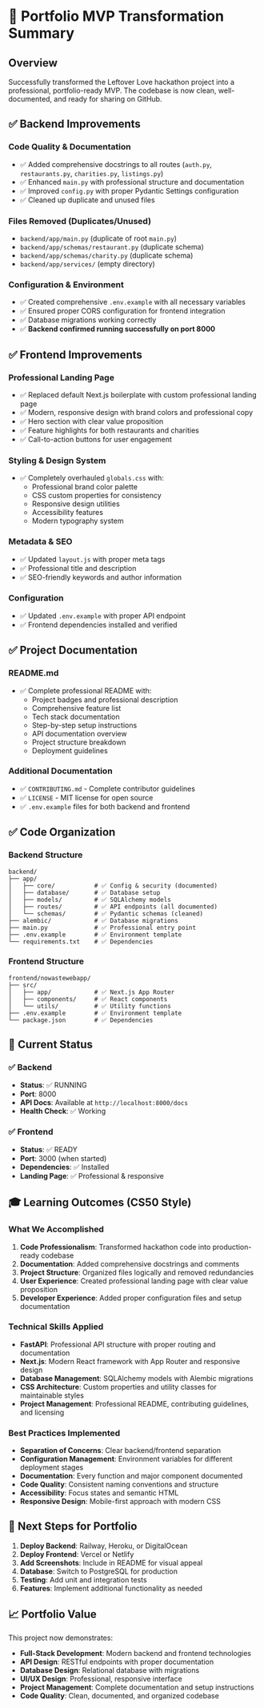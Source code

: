 # 🎯 Portfolio MVP Transformation Summary

## Overview
Successfully transformed the Leftover Love hackathon project into a professional, portfolio-ready MVP. The codebase is now clean, well-documented, and ready for sharing on GitHub.

## ✅ Backend Improvements

### Code Quality & Documentation
- ✅ Added comprehensive docstrings to all routes (`auth.py`, `restaurants.py`, `charities.py`, `listings.py`)
- ✅ Enhanced `main.py` with professional structure and documentation
- ✅ Improved `config.py` with proper Pydantic Settings configuration
- ✅ Cleaned up duplicate and unused files

### Files Removed (Duplicates/Unused)
- `backend/app/main.py` (duplicate of root `main.py`)
- `backend/app/schemas/restaurant.py` (duplicate schema)
- `backend/app/schemas/charity.py` (duplicate schema)
- `backend/app/services/` (empty directory)

### Configuration & Environment
- ✅ Created comprehensive `.env.example` with all necessary variables
- ✅ Ensured proper CORS configuration for frontend integration
- ✅ Database migrations working correctly
- ✅ **Backend confirmed running successfully on port 8000**

## ✅ Frontend Improvements

### Professional Landing Page
- ✅ Replaced default Next.js boilerplate with custom professional landing page
- ✅ Modern, responsive design with brand colors and professional copy
- ✅ Hero section with clear value proposition
- ✅ Feature highlights for both restaurants and charities
- ✅ Call-to-action buttons for user engagement

### Styling & Design System
- ✅ Completely overhauled `globals.css` with:
  - Professional brand color palette
  - CSS custom properties for consistency
  - Responsive design utilities
  - Accessibility features
  - Modern typography system

### Metadata & SEO
- ✅ Updated `layout.js` with proper meta tags
- ✅ Professional title and description
- ✅ SEO-friendly keywords and author information

### Configuration
- ✅ Updated `.env.example` with proper API endpoint
- ✅ Frontend dependencies installed and verified

## ✅ Project Documentation

### README.md
- ✅ Complete professional README with:
  - Project badges and professional description
  - Comprehensive feature list
  - Tech stack documentation
  - Step-by-step setup instructions
  - API documentation overview
  - Project structure breakdown
  - Deployment guidelines

### Additional Documentation
- ✅ `CONTRIBUTING.md` - Complete contributor guidelines
- ✅ `LICENSE` - MIT license for open source
- ✅ `.env.example` files for both backend and frontend

## ✅ Code Organization

### Backend Structure
```
backend/
├── app/
│   ├── core/           # ✅ Config & security (documented)
│   ├── database/       # ✅ Database setup
│   ├── models/         # ✅ SQLAlchemy models
│   ├── routes/         # ✅ API endpoints (all documented)
│   └── schemas/        # ✅ Pydantic schemas (cleaned)
├── alembic/            # ✅ Database migrations
├── main.py             # ✅ Professional entry point
├── .env.example        # ✅ Environment template
└── requirements.txt    # ✅ Dependencies
```

### Frontend Structure
```
frontend/nowastewebapp/
├── src/
│   ├── app/            # ✅ Next.js App Router
│   ├── components/     # ✅ React components
│   └── utils/          # ✅ Utility functions
├── .env.example        # ✅ Environment template
└── package.json        # ✅ Dependencies
```

## 🚀 Current Status

### ✅ Backend
- **Status**: ✅ RUNNING
- **Port**: 8000
- **API Docs**: Available at `http://localhost:8000/docs`
- **Health Check**: ✅ Working

### ✅ Frontend
- **Status**: ✅ READY
- **Port**: 3000 (when started)
- **Dependencies**: ✅ Installed
- **Landing Page**: ✅ Professional & responsive

## 🎓 Learning Outcomes (CS50 Style)

### What We Accomplished
1. **Code Professionalism**: Transformed hackathon code into production-ready codebase
2. **Documentation**: Added comprehensive docstrings and comments
3. **Project Structure**: Organized files logically and removed redundancies
4. **User Experience**: Created professional landing page with clear value proposition
5. **Developer Experience**: Added proper configuration files and setup documentation

### Technical Skills Applied
- **FastAPI**: Professional API structure with proper routing and documentation
- **Next.js**: Modern React framework with App Router and responsive design
- **Database Management**: SQLAlchemy models with Alembic migrations
- **CSS Architecture**: Custom properties and utility classes for maintainable styles
- **Project Management**: Professional README, contributing guidelines, and licensing

### Best Practices Implemented
- **Separation of Concerns**: Clear backend/frontend separation
- **Configuration Management**: Environment variables for different deployment stages
- **Documentation**: Every function and major component documented
- **Code Quality**: Consistent naming conventions and structure
- **Accessibility**: Focus states and semantic HTML
- **Responsive Design**: Mobile-first approach with modern CSS

## 🎯 Next Steps for Portfolio

1. **Deploy Backend**: Railway, Heroku, or DigitalOcean
2. **Deploy Frontend**: Vercel or Netlify
3. **Add Screenshots**: Include in README for visual appeal
4. **Database**: Switch to PostgreSQL for production
5. **Testing**: Add unit and integration tests
6. **Features**: Implement additional functionality as needed

## 📈 Portfolio Value

This project now demonstrates:
- **Full-Stack Development**: Modern backend and frontend technologies
- **API Design**: RESTful endpoints with proper documentation
- **Database Design**: Relational database with migrations
- **UI/UX Design**: Professional, responsive interface
- **Project Management**: Complete documentation and setup instructions
- **Code Quality**: Clean, documented, and organized codebase


